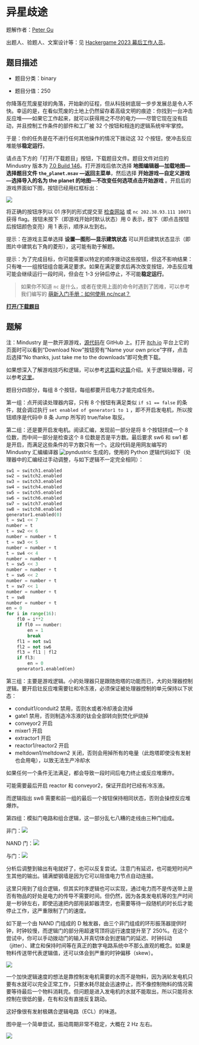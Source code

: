 # 异星歧途

题解作者：[Peter Gu](https://github.com/regymm)

出题人、验题人、文案设计等：见 [Hackergame 2023 幕后工作人员](https://hack.lug.ustc.edu.cn/credits/)。

## 题目描述

- 题目分类：binary

- 题目分值：250

你降落在荒废星球的角落，开始新的征程，但从科技树底层一步步发展总是令人不快。幸运的是，在看似荒废的土地上仍然留存着高级文明的痕迹：你找到一台冲击反应堆——如果它工作起来，就可以获得用之不尽的电力——尽管它现在没有启动，并且控制工作条件的部件和工厂被 32 个按钮和相连的逻辑系统牢牢掌控。

于是：你的任务是在不进行任何其他操作的情况下拨动这 32 个按钮，使冲击反应堆能够**稳定运行**。

请点击下方的「打开/下载题目」按钮，下载题目文件。题目文件对应的 Mindustry 版本为 [7.0 Build 146](https://anuke.itch.io/mindustry)。打开游戏后依次选择 **地图编辑器—加载地图—选择题目文件 `the_planet.msav` —返回主菜单**，然后选择 **开始游戏—自定义游戏—选择导入的名为 the planet 的地图—不改变任何选项点击开始游戏** 。开启后的游戏界面如下图，按钮已经用红框标出：

![](files/the_planet_game.png)

将正确的按钮序列以 01 序列的形式提交至 [检查网站](http://202.38.93.111:10070/?token={token}) 或 `nc 202.38.93.111 10071` 获得 flag。按钮未按下（即游戏开始时默认状态）用 0 表示，按下（即点击按钮后按钮颜色变亮）用 1 表示，顺序从左到右。

提示：在游戏主菜单选择 **设置—图形—显示建筑状态** 可以开启建筑状态显示（即图片中建筑右下角的菱形），这可能有助于解题。

提示：为了完成目标，你可能需要以特定的顺序拨动这些按钮，但这不影响结果：只有唯一一组按钮组合能满足要求。如果在满足要求后再次改变按钮，冲击反应堆可能会继续运行一段时间，但会在 1-3 分钟后停止，不可能**稳定运行**。

> 如果你不知道 `nc` 是什么，或者在使用上面的命令时遇到了困难，可以参考我们编写的 [萌新入门手册：如何使用 nc/ncat？](https://lug.ustc.edu.cn/planet/2019/09/how-to-use-nc/)

**[打开/下载题目](files/the_planet.msav)**

## 题解

注：Mindustry 是一款开源游戏，[源代码](https://github.com/Anuken/Mindustry)在 GitHub 上。打开 [itch.io](https://itch.io/) 平台上它的页面时可以看到“Download Now”按钮旁有“Name your own price”字样，点击后选择“No thanks, just take me to the downloads”即可免费下载。

如果想深入了解游戏技巧和逻辑，可以参考[这篇](https://steamcommunity.com/sharedfiles/filedetails/?id=1935045318)和[这篇](https://steamcommunity.com/sharedfiles/filedetails/?id=1997547694)介绍。关于逻辑处理器，可以参考[这里](https://mindustrygame.github.io/wiki/logic/0-introduction/)。

题目分四部分，每组 8 个按钮，每组都要开启电力才能完成任务。

第一组：点开阅读处理器内容，只有 8 个按钮有满足类似 `if s1 == false` 的条件，就会调过执行 `set enabled of generator1 to 1` ，即不开启发电机，所以按钮顺序是代码中 8 条 Jump 所写的 true/false 取反。

第二组：还是要开启发电机。阅读汇编，发现前一部分是将 8 个按钮拼成一个 8 位数，而中间一部分是检查这个 8 位数是否是平方数。最后要求 sw6 和 sw1 都是开启，而满足这些条件的平方数只有一个。这段代码是用网友编写的 Mindustry 汇编编译器 ![pyndustric](https://github.com/Lonami/pyndustric) 生成的，使用的 Python 逻辑代码如下（处理器中的汇编经过手动调整，与如下逻辑不一定完全相同）：

```python
sw1 = switch1.enabled
sw2 = switch2.enabled
sw3 = switch3.enabled
sw4 = switch4.enabled
sw5 = switch5.enabled
sw6 = switch6.enabled
sw7 = switch7.enabled
sw8 = switch8.enabled
generator1.enabled(0)
t = sw1 << 7
number = t 
t = sw2 << 6
number = number + t
t = sw3 << 5
number = number + t
t = sw4 << 4
number = number + t
t = sw5 << 3
number = number + t
t = sw6 << 2
number = number + t
t = sw7 << 1
number = number + t
t = sw8
number = number + t
en = 0
for i in range(16):
    fl0 = i**2
    if fl0 == number:
        en = 1
        break
    fl1 = not sw1
    fl2 = not sw6
    fl3 = fl1 | fl2
    if fl3:
        en = 0
    generator1.enabled(en)
```

第三组：主要是游戏逻辑。小的处理器只是跟随炮塔的功能而已，大的处理器控制逻辑。要开启钍反应堆需要钍和冷冻液，必须保证被处理器控制的单元保持以下状态：

- conduit1/conduit2 禁用，否则水或者冷却液会流掉
- gate1 禁用，否则制造冷冻液的钛会全部转向到焚化炉烧掉
- conveyor2 开启
- mixer1 开启
- extractor1 开启
- reactor1/reactor2 开启
- meltdown1/meltdown2 关闭，否则会用掉所有的电量（此炮塔即使没有发射也会用电），以致无法生产冷却水

如果任何一个条件无法满足，都会导致一段时间后电力终止或反应堆爆炸。

可能需要最后开启 reactor 和 conveyor2，保证开启时已经有冷冻液。

而逻辑指出 sw8 需要和前一组的最后一个按钮保持相同状态，否则会操控反应堆爆炸。

第四组：模拟门电路和组合逻辑，这一部分乱七八糟的走线由三种门组成。

非门：![](files/not.png)

NAND 门：![](files/nand.png)

与门：![](files/or.png)

分析后调整到输出有电就好了，也可以反复尝试。注意门有延迟，也可能短时间产生其他的输出。铺满塑钢墙是因为它可以阻值电力节点自动连接。

这里只用到了组合逻辑，但其实时序逻辑也可以实现，通过电力而不是传送带上是否有物品的好处是电力的传导不需要时间。但仍然，因为各类发电机等的生产时间是一秒钟左右，即使迅速把内部用装卸器清空，也需要等待一段随机的时长后才能停止工作，这严重限制了门的速度。

如下是一个由 NAND 门组成的 D 触发器，由三个非门组成的环形振荡器提供时钟，时钟较慢，而逻辑门的部分用超速穹顶将运行速度提升至了 250%。在这个尝试中，你可以手动拨动门的输入并真切体会到逻辑门的延迟、时钟抖动（jitter）、建立和保持时间等在真正的数字电路系统中不那么直观的概念。如果是物料传送带代表逻辑值，还可以体会到严重的时钟偏移（skew）。

![](files/ff.png)

一个加快逻辑速度的想法是靠控制发电机需要的水而不是物料，因为涡轮发电机只要有水就可以完全正常工作，只要水耗尽就会迅速停止，而不像控制物料的情况需要等待最后一个物料消耗完。但问题是进入发电机的水就不能取出，所以只能将水控制在很低的量，在有和没有直接反复跳动。

这好像很有发射极耦合逻辑电路（ECL）的味道。

图中是一个简单尝试，振动周期非常不稳定，大概在 2 Hz 左右。

![](files/fast.png)

